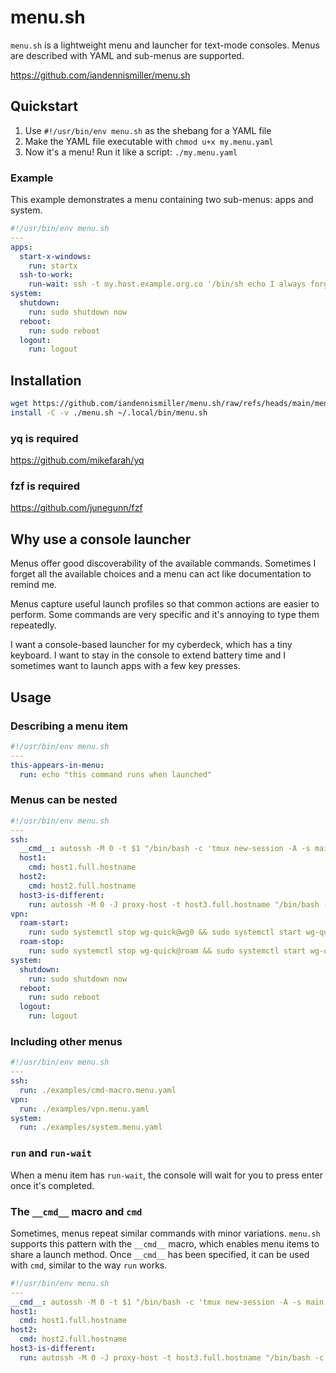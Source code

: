 # menu.sh

`menu.sh` is a lightweight menu and launcher for text-mode consoles.
Menus are described with YAML and sub-menus are supported.

https://github.com/iandennismiller/menu.sh

## Quickstart

1. Use `#!/usr/bin/env menu.sh` as the shebang for a YAML file
2. Make the YAML file executable with `chmod u+x my.menu.yaml`
3. Now it's a menu! Run it like a script: `./my.menu.yaml`

### Example

This example demonstrates a menu containing two sub-menus: apps and system.

```yaml
#!/usr/bin/env menu.sh
---
apps:
  start-x-windows:
    run: startx
  ssh-to-work:
    run-wait: ssh -t my.host.example.org.co '/bin/sh echo I always forget this hostname'
system:
  shutdown:
    run: sudo shutdown now
  reboot:
    run: sudo reboot
  logout:
    run: logout
```

## Installation

```bash
wget https://github.com/iandennismiller/menu.sh/raw/refs/heads/main/menu.sh
install -C -v ./menu.sh ~/.local/bin/menu.sh
```

### yq is required

https://github.com/mikefarah/yq

### fzf is required

https://github.com/junegunn/fzf

## Why use a console launcher

Menus offer good discoverability of the available commands. Sometimes I forget all the available choices and a menu can act like documentation to remind me.

Menus capture useful launch profiles so that common actions are easier to perform. Some commands are very specific and it's annoying to type them repeatedly.

I want a console-based launcher for my cyberdeck, which has a tiny keyboard. I want to stay in the console to extend battery time and I sometimes want to launch apps with a few key presses.

## Usage

### Describing a menu item

```yaml
#!/usr/bin/env menu.sh
---
this-appears-in-menu:
  run: echo "this command runs when launched"
```

### Menus can be nested

```yaml
#!/usr/bin/env menu.sh
---
ssh:
  __cmd__: autossh -M 0 -t $1 "/bin/bash -c 'tmux new-session -A -s main'"
  host1:
    cmd: host1.full.hostname
  host2:
    cmd: host2.full.hostname
  host3-is-different:
    run: autossh -M 0 -J proxy-host -t host3.full.hostname "/bin/bash -c 'tmux new-session -A -s main'"
vpn:
  roam-start:
    run: sudo systemctl stop wg-quick@wg0 && sudo systemctl start wg-quick@roam
  roam-stop:
    run: sudo systemctl stop wg-quick@roam && sudo systemctl start wg-quick@wg0
system:
  shutdown:
    run: sudo shutdown now
  reboot:
    run: sudo reboot
  logout:
    run: logout
```

### Including other menus

```yaml
#!/usr/bin/env menu.sh
---
ssh:
  run: ./examples/cmd-macro.menu.yaml
vpn:
  run: ./examples/vpn.menu.yaml
system:
  run: ./examples/system.menu.yaml
```

### `run` and `run-wait`

When a menu item has `run-wait`, the console will wait for you to press enter once it's completed.

### The `__cmd__` macro and `cmd`

Sometimes, menus repeat similar commands with minor variations.
`menu.sh` supports this pattern with the `__cmd__` macro, which enables menu items to share a launch method.
Once `__cmd__` has been specified, it can be used with `cmd`, similar to the way `run` works.

```yaml
#!/usr/bin/env menu.sh
---
__cmd__: autossh -M 0 -t $1 "/bin/bash -c 'tmux new-session -A -s main'"
host1:
  cmd: host1.full.hostname
host2:
  cmd: host2.full.hostname
host3-is-different:
  run: autossh -M 0 -J proxy-host -t host3.full.hostname "/bin/bash -c 'tmux new-session -A -s main'"
```
